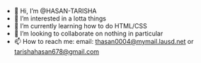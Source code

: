 - 👋 Hi, I’m @HASAN-TARISHA
- 👀 I’m interested in a lotta things
- 🌱 I’m currently learning how to do HTML/CSS
- 💞️ I’m looking to collaborate on nothing in particular
- 📫 How to reach me: email: thasan0004@mymail.lausd.net or tarishahasan678@gmail.com

<!---
HASAN-TARISHA/HASAN-TARISHA is a ✨ special ✨ repository because its `README.md` (this file) appears on your GitHub profile.
You can click the Preview link to take a look at your changes.
--->

